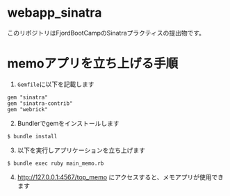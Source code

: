 # webapp_sinatra

このリポジトリはFjordBootCampのSinatraプラクティスの提出物です。

# memoアプリを立ち上げる手順

1. `Gemfile`に以下を記載します
```
gem "sinatra"
gem "sinatra-contrib"
gem "webrick"
```
2. Bundlerでgemをインストールします
```
$ bundle install
```
3. 以下を実行しアプリケーションを立ち上げます
```
$ bundle exec ruby main_memo.rb
```
4. http://127.0.0.1:4567/top_memo にアクセスすると、メモアプリが使用できます
